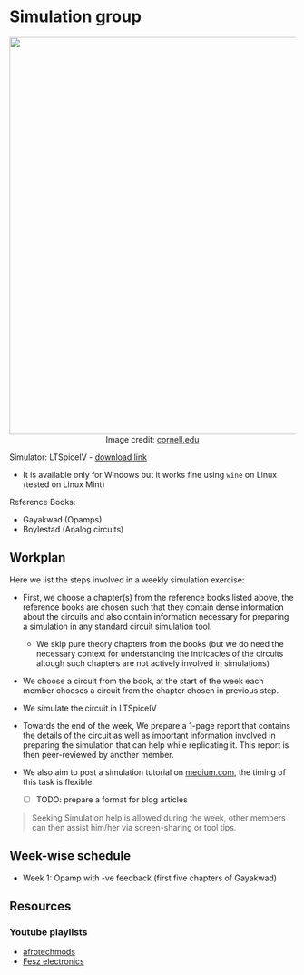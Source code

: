 # Simulation group

<p align="center">
  <img src="https://user-images.githubusercontent.com/22986666/129444178-6587decc-9d6e-4308-90fb-eaca528513e1.png" width="700px">
   <br>
  Image credit: <a href="https://people.ece.cornell.edu/land/courses/ece1810/LTspice/">cornell.edu</a>
</p>

Simulator: LTSpiceIV - [download link](http://ltspice.linear-tech.com/software/LTspiceIV.exe)
   * It is available only for Windows but it works fine using `wine` on Linux (tested on Linux Mint)

Reference Books: 
   * Gayakwad (Opamps)
   * Boylestad (Analog circuits)

## Workplan

Here we list the steps involved in a weekly simulation exercise:

* First, we choose a chapter(s) from the reference books listed above, the reference books are chosen such that they contain dense information about the circuits and also contain information necessary for preparing a simulation in any standard circuit simulation tool.
    * We skip pure theory chapters from the books (but we do need the necessary context for understanding the intricacies of the circuits altough such chapters are not actively involved in simulations)
* We choose a circuit from the book, at the start of the week each member chooses a circuit from the chapter chosen in previous step.
* We simulate the circuit in LTSpiceIV
* Towards the end of the week, We prepare a 1-page report that contains the details of the circuit as well as important information involved in preparing the simulation that can help while replicating it. This report is then peer-reviewed by another member.

* We also aim to post a simulation tutorial on [medium.com](https://medium.com), the timing of this task is flexible.
    * [ ] TODO: prepare a format for blog articles

> Seeking Simulation help is allowed during the week, other members can then assist him/her via screen-sharing or tool tips.

## Week-wise schedule

* Week 1: Opamp with -ve feedback (first five chapters of Gayakwad)

## Resources

### Youtube playlists

* [afrotechmods](https://www.youtube.com/playlist?list=PLB83D613334919AE6)
* [Fesz electronics](https://www.youtube.com/playlist?list=PLT84nve2j1g_wgGcm0Bv3K4RSl2Jdjsey)

